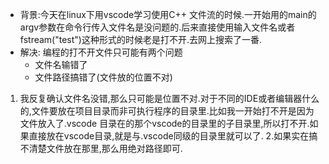 * 背景:今天在linux下用vscode学习使用C++ 文件流的时候.一开始用的main的argv参数在命令行传入文件名是没问题的.后来直接使用输入文件名或者fstream("test")这种形式的时候老是打不开.去网上搜索了一番.  
* 解决: 编程的打不开文件只可能有两个问题
  * 文件名输错了
  * 文件路径搞错了(文件放的位置不对)
 1. 我反复确认文件名没错,那么只可能是位置不对.对于不同的IDE或者编辑器什么的,文件要放在项目目录而非可执行程序的目录里.比如我一开始打不开是因为文件放入了.vscode 目录在的那个vscode的目录里的子目录里,所以打不开.如果直接放在vscode目录,就是与.vscode同级的目录里就可以了.
2.如果实在搞不清楚文件放在那里,那么用绝对路径即可.
  
